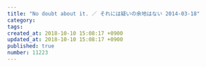 ```yaml
---
title: "No doubt about it. ／ それには疑いの余地はない 2014-03-18"
category: 
tags: 
created_at: 2018-10-10 15:08:17 +0900
updated_at: 2018-10-10 15:08:17 +0900
published: true
number: 11223
---
```



